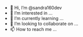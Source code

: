 - 👋 Hi, I’m @sandra160dev
- 👀 I’m interested in ...
- 🌱 I’m currently learning ...
- 💞️ I’m looking to collaborate on ...
- 📫 How to reach me ...

<!---
sandra160dev/sandra160dev is a ✨ special ✨ repository because its `README.md` (this file) appears on your GitHub profile.
You can click the Preview link to take a look at your changes.
--->
